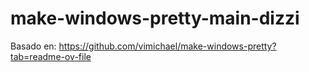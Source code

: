 # make-windows-pretty-main-dizzi
Basado en: https://github.com/vimichael/make-windows-pretty?tab=readme-ov-file
